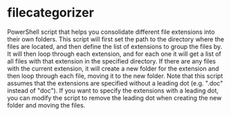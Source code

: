 # filecategorizer
PowerShell script that helps you consolidate different file extensions into their own folders.
This script will first set the path to the directory where the files are located, and then define the list of extensions to group the files by. It will then loop through each extension, and for each one it will get a list of all files with that extension in the specified directory. If there are any files with the current extension, it will create a new folder for the extension and then loop through each file, moving it to the new folder.  Note that this script assumes that the extensions are specified without a leading dot (e.g. ".doc" instead of "doc"). If you want to specify the extensions with a leading dot, you can modify the script to remove the leading dot when creating the new folder and moving the files.
